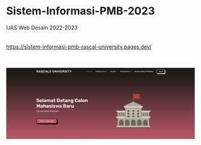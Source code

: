 # Sistem-Informasi-PMB-2023
UAS Web Desain 2022-2023
<br /><br /><br />
https://sistem-informasi-pmb-rascal-university.pages.dev/
<br /><br /><br />

<img src="https://raw.githubusercontent.com/ziyadoodle/Sistem-Informasi-PMB-2023/main/assets/Screenshot%202023-10-23%20115023.png" alt="atz-screenshot-banner" width="1000" />
